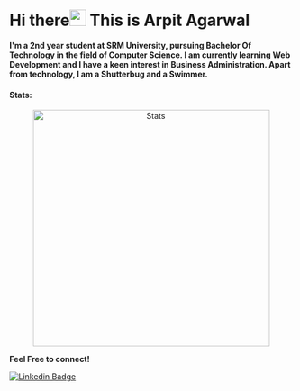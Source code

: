 # Hi there<img src="https://github.com/iamshubhamg/iamshubhamg/blob/master/Assests/Hi.gif" width="29px"> This is Arpit Agarwal

**I'm a 2nd year student at SRM University, pursuing Bachelor Of Technology in the field of Computer Science. I am currently learning Web Development and I have a keen interest in Business Administration. Apart from technology, I am a Shutterbug and a Swimmer.**

<!---
<table>
  <tr>
    <td>You are visitor</td>
    <td><img src="https://profile-counter.glitch.me/Arpit6375/count.svg" alt="vistor count" height="30" /></td>
  </tr>
</table>
--->

 #### Stats:
 <p align="center"> 
 
 <!--- <img src="https://activity-graph.herokuapp.com/graph?username=Arpit6375&bg_color=0d1017&color=00ff00&point=11b819&area=true&line=00ff00&hide_border=true" alt="Contribution graph" />  --->
 
  <img align="center" width="420" src="https://github-readme-stats.vercel.app/api?username=Arpit6375&show_icons=true&theme=midnight-purple" alt="Stats" />
</p>

<!---
Arpit6375/Arpit6375 is a ✨ special ✨ repository because its `README.md` (this file) appears on your GitHub profile.
You can click the Preview link to take a look at your changes.
--->

 **Feel Free to connect!**


[![Linkedin Badge](https://img.shields.io/badge/-LinkedIn-blue?style=flat-square&logo=Linkedin&logoColor=white&link=https://www.linkedin.com/in/sanskritikhare/)](https://www.linkedin.com/in/arpit-agarwal-6097a91ba/)
